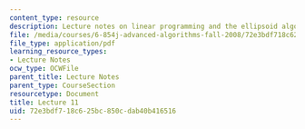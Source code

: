 ```yaml
---
content_type: resource
description: Lecture notes on linear programming and the ellipsoid algorithm.
file: /media/courses/6-854j-advanced-algorithms-fall-2008/72e3bdf718c625bc850cdab40b416516_lec11.pdf
file_type: application/pdf
learning_resource_types:
- Lecture Notes
ocw_type: OCWFile
parent_title: Lecture Notes
parent_type: CourseSection
resourcetype: Document
title: Lecture 11
uid: 72e3bdf7-18c6-25bc-850c-dab40b416516
---
```

